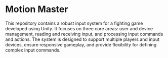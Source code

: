 # Motion Master
This repository contains a robust input system for a fighting game developed using Unity. It focuses on three core areas: user and device management, reading and receiving input, and processing input commands and actions. The system is designed to support multiple players and input devices, ensure responsive gameplay, and provide flexibility for defining complex input commands.
